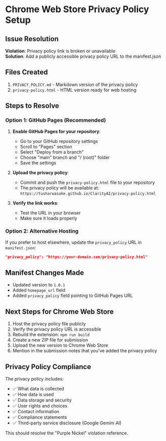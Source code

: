 # Chrome Web Store Privacy Policy Setup

## Issue Resolution

**Violation**: Privacy policy link is broken or unavailable  
**Solution**: Add a publicly accessible privacy policy URL to the manifest.json

## Files Created

1. `PRIVACY_POLICY.md` - Markdown version of the privacy policy
2. `privacy-policy.html` - HTML version ready for web hosting

## Steps to Resolve

### Option 1: GitHub Pages (Recommended)

1. **Enable GitHub Pages for your repository**:
   - Go to your GitHub repository settings
   - Scroll to "Pages" section
   - Select "Deploy from a branch"
   - Choose "main" branch and "/ (root)" folder
   - Save the settings

2. **Upload the privacy policy**:
   - Commit and push the `privacy-policy.html` file to your repository
   - The privacy policy will be available at: `https://tusharwasake.github.io/ClarityAI/privacy-policy.html`

3. **Verify the link works**:
   - Test the URL in your browser
   - Make sure it loads properly

### Option 2: Alternative Hosting

If you prefer to host elsewhere, update the `privacy_policy` URL in `manifest.json`:

```json
"privacy_policy": "https://your-domain.com/privacy-policy.html"
```

## Manifest Changes Made

- Updated version to `1.0.1`
- Added `homepage_url` field
- Added `privacy_policy` field pointing to GitHub Pages URL

## Next Steps for Chrome Web Store

1. Host the privacy policy file publicly
2. Verify the privacy policy URL is accessible
3. Rebuild the extension: `npm run build`
4. Create a new ZIP file for submission
5. Upload the new version to Chrome Web Store
6. Mention in the submission notes that you've added the privacy policy

## Privacy Policy Compliance

The privacy policy includes:
- ✅ What data is collected
- ✅ How data is used
- ✅ Data storage and security
- ✅ User rights and choices
- ✅ Contact information
- ✅ Compliance statements
- ✅ Third-party service disclosure (Google Gemini AI)

This should resolve the "Purple Nickel" violation reference.
